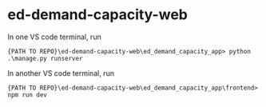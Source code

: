 # ed-demand-capacity-web
 
In one VS code terminal, run
```
{PATH TO REPO}\ed-demand-capacity-web\ed_demand_capacity_app> python .\manage.py runserver
```

In another VS code terminal, run
```
{PATH TO REPO}\ed-demand-capacity-web\ed_demand_capacity_app\frontend> npm run dev
```